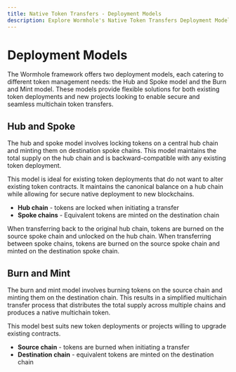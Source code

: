 ```yaml
---
title: Native Token Transfers - Deployment Models
description: Explore Wormhole's Native Token Transfers Deployment Models - Hub and Spoke, Burn and Mint for seamless cross-chain token transfers.
---
```


# Deployment Models

The Wormhole framework offers two deployment models, each catering to different token management needs: the Hub and Spoke model and the Burn and Mint model. These models provide flexible solutions for both existing token deployments and new projects looking to enable secure and seamless multichain token transfers.

## Hub and Spoke

The hub and spoke model involves locking tokens on a central hub chain and minting them on destination spoke chains. This model maintains the total supply on the hub chain and is backward-compatible with any existing token deployment.

This model is ideal for existing token deployments that do not want to alter existing token contracts. It maintains the canonical balance on a hub chain while allowing for secure native deployment to new blockchains.

- **Hub chain** - tokens are locked when initiating a transfer
- **Spoke chains** - Equivalent tokens are minted on the destination chain

When transferring back to the original hub chain, tokens are burned on the source spoke chain and unlocked on the hub chain. When transferring between spoke chains, tokens are burned on the source spoke chain and minted on the destination spoke chain.

## Burn and Mint

The burn and mint model involves burning tokens on the source chain and minting them on the destination chain. This results in a simplified multichain transfer process that distributes the total supply across multiple chains and produces a native multichain token.

This model best suits new token deployments or projects willing to upgrade existing contracts.

- **Source chain** - tokens are burned when initiating a transfer
- **Destination chain** - equivalent tokens are minted on the destination chain